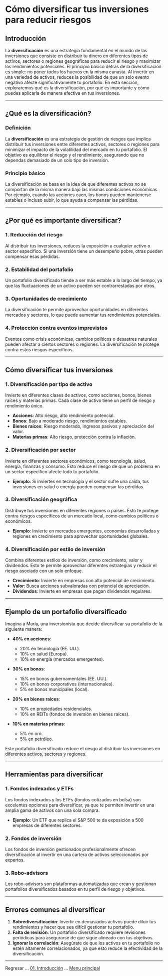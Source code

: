 # Cómo diversificar tus inversiones para reducir riesgos

## Introducción

La **diversificación** es una estrategia fundamental en el mundo de las inversiones que consiste en distribuir tu dinero en diferentes tipos de activos, sectores o regiones geográficas para reducir el riesgo y maximizar los rendimientos potenciales. El principio básico detrás de la diversificación es simple: no poner todos los huevos en la misma canasta. Al invertir en una variedad de activos, reduces la posibilidad de que un solo evento negativo afecte significativamente tu portafolio. En esta sección, exploraremos qué es la diversificación, por qué es importante y cómo puedes aplicarla de manera efectiva en tus inversiones.

---

## ¿Qué es la diversificación?

### Definición

La **diversificación** es una estrategia de gestión de riesgos que implica distribuir tus inversiones entre diferentes activos, sectores o regiones para minimizar el impacto de la volatilidad del mercado en tu portafolio. El objetivo es equilibrar el riesgo y el rendimiento, asegurando que no dependas demasiado de un solo tipo de inversión.

### Principio básico

La diversificación se basa en la idea de que diferentes activos no se comportan de la misma manera bajo las mismas condiciones económicas. Por ejemplo, cuando las acciones caen, los bonos pueden mantenerse estables o incluso subir, lo que ayuda a compensar las pérdidas.

---

## ¿Por qué es importante diversificar?

### 1. **Reducción del riesgo**

Al distribuir tus inversiones, reduces la exposición a cualquier activo o sector específico. Si una inversión tiene un desempeño pobre, otras pueden compensar esas pérdidas.

### 2. **Estabilidad del portafolio**

Un portafolio diversificado tiende a ser más estable a lo largo del tiempo, ya que las fluctuaciones de un activo pueden ser contrarrestadas por otros.

### 3. **Oportunidades de crecimiento**

La diversificación te permite aprovechar oportunidades en diferentes mercados y sectores, lo que puede aumentar tus rendimientos potenciales.

### 4. **Protección contra eventos imprevistos**

Eventos como crisis económicas, cambios políticos o desastres naturales pueden afectar a ciertos sectores o regiones. La diversificación te protege contra estos riesgos específicos.

---

## Cómo diversificar tus inversiones

### 1. **Diversificación por tipo de activo**

Invierte en diferentes clases de activos, como acciones, bonos, bienes raíces y materias primas. Cada clase de activo tiene un perfil de riesgo y rendimiento único.

- **Acciones**: Alto riesgo, alto rendimiento potencial.  
- **Bonos**: Bajo a moderado riesgo, rendimientos estables.  
- **Bienes raíces**: Riesgo moderado, ingresos pasivos y apreciación del valor.  
- **Materias primas**: Alto riesgo, protección contra la inflación.  

### 2. **Diversificación por sector**

Invierte en diferentes sectores económicos, como tecnología, salud, energía, finanzas y consumo. Esto reduce el riesgo de que un problema en un sector específico afecte todo tu portafolio.

- **Ejemplo**: Si inviertes en tecnología y el sector sufre una caída, tus inversiones en salud o energía pueden compensar las pérdidas.

### 3. **Diversificación geográfica**

Distribuye tus inversiones en diferentes regiones o países. Esto te protege contra riesgos específicos de un mercado local, como cambios políticos o económicos.

- **Ejemplo**: Invierte en mercados emergentes, economías desarrolladas y regiones en crecimiento para aprovechar oportunidades globales.

### 4. **Diversificación por estilo de inversión**

Combina diferentes estilos de inversión, como crecimiento, valor y dividendos. Esto te permite aprovechar diferentes estrategias y reducir el riesgo asociado con un solo enfoque.

- **Crecimiento**: Invierte en empresas con alto potencial de crecimiento.  
- **Valor**: Busca acciones subvaloradas con potencial de apreciación.  
- **Dividendos**: Invierte en empresas que pagan dividendos regulares.  

---

## Ejemplo de un portafolio diversificado

Imagina a María, una inversionista que decide diversificar su portafolio de la siguiente manera:

- **40% en acciones**:  
  - 20% en tecnología (EE. UU.).  
  - 10% en salud (Europa).  
  - 10% en energía (mercados emergentes).  

- **30% en bonos**:  
  - 15% en bonos gubernamentales (EE. UU.).  
  - 10% en bonos corporativos (internacionales).  
  - 5% en bonos municipales (local).  

- **20% en bienes raíces**:  
  - 10% en propiedades residenciales.  
  - 10% en REITs (fondos de inversión en bienes raíces).  

- **10% en materias primas**:  
  - 5% en oro.  
  - 5% en petróleo.  

Este portafolio diversificado reduce el riesgo al distribuir las inversiones en diferentes activos, sectores y regiones.

---

## Herramientas para diversificar

### 1. **Fondos indexados y ETFs**

Los fondos indexados y los ETFs (fondos cotizados en bolsa) son excelentes opciones para diversificar, ya que te permiten invertir en una amplia gama de activos con una sola compra.

- **Ejemplo**: Un ETF que replica el S&P 500 te da exposición a 500 empresas de diferentes sectores.

### 2. **Fondos de inversión**

Los fondos de inversión gestionados profesionalmente ofrecen diversificación al invertir en una cartera de activos seleccionados por expertos.

### 3. **Robo-advisors**

Los robo-advisors son plataformas automatizadas que crean y gestionan portafolios diversificados basados en tu perfil de riesgo y objetivos.

---

## Errores comunes al diversificar

1. **Sobrediversificación**: Invertir en demasiados activos puede diluir tus rendimientos y hacer que sea difícil gestionar tu portafolio.  
2. **Falta de revisión**: Un portafolio diversificado requiere revisiones periódicas para asegurarse de que sigue alineado con tus objetivos.  
3. **Ignorar la correlación**: Asegúrate de que los activos en tu portafolio no estén altamente correlacionados, ya que esto reduce la efectividad de la diversificación.  

---

Regresar ... [01. Introducción](../03-ahorro-e-inversion.md) ... [Menu principal](../../SUMMARY.md)
